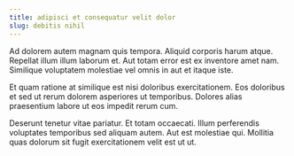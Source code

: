 ```yaml
---
title: adipisci et consequatur velit dolor
slug: debitis nihil
---
```


Ad dolorem autem magnam quis tempora. Aliquid corporis harum atque. Repellat illum illum laborum et. Aut totam error est ex inventore amet nam. Similique voluptatem molestiae vel omnis in aut et itaque iste.

Et quam ratione at similique est nisi doloribus exercitationem. Eos doloribus et sed ut rerum dolorem asperiores ut temporibus. Dolores alias praesentium labore ut eos impedit rerum cum.

Deserunt tenetur vitae pariatur. Et totam occaecati. Illum perferendis voluptates temporibus sed aliquam autem. Aut est molestiae qui. Mollitia quas dolorum sit fugit exercitationem velit est ut ut.
